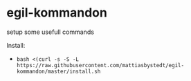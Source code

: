 # egil-kommandon
setup some usefull commands

Install:
- `bash <(curl -s -S -L https://raw.githubusercontent.com/mattiasbystedt/egil-kommandon/master/install.sh`
